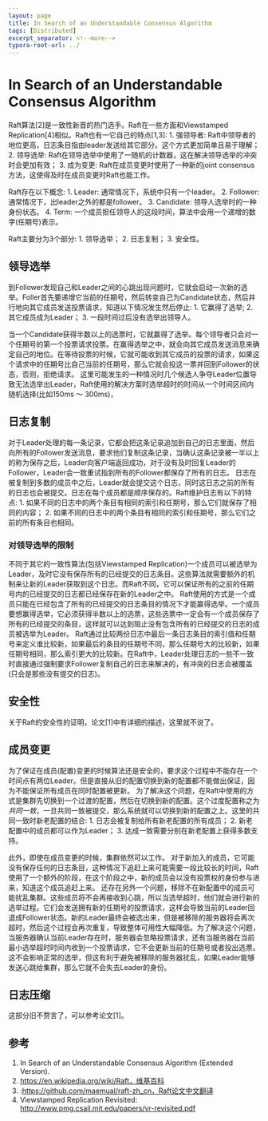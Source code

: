 ```yaml
---
layout: page
title: In Search of an Understandable Consensus Algorithm
tags: [Distributed]
excerpt_separator: <!--more-->
typora-root-url: ../
---
```




# In Search of an Understandable Consensus Algorithm
Raft算法[2]是一致性新晋的热门选手。Raft在一些方面和Viewstamped Replication[4]相似。Raft也有一它自己的特点[1,3]:
    1. 强领导者: Raft中领导者的地位更高，日志条目指由leader发送给其它部分。这个方式更加简单且易于理解；
    2. 领导选举: Raft在领导选举中使用了一随机的计数器，这在解决领导选举的冲突时会更加有效；
    3. 成为变更: Raft在成员变更时使用了一种新的joint consensus方法，这使得及时在成员变更时Raft也能工作。

Raft存在以下概念: 
    1. Leader: 通常情况下，系统中只有一个leader。
    2. Follower: 通常情况下，出leader之外的都是follower。
    3. Candidate: 领导人选举时的一种身份状态。
    4. Term: 一个成员担任领导人的这段时间，算法中会用一个递增的数字(任期号)表示。

Raft主要分为3个部分: 
    1. 领导选举；
    2. 日志复制；
    3. 安全性。



## 领导选举

  到Follower发现自己和Leader之间的心跳出现问题时，它就会启动一次新的选举。Foller首先要递增它当前的任期号，然后转变自己为Candidate状态，然后并行地向其它成员发送投票请求，知道以下情况发生然后停止:
    1. 它赢得了选举;
    2. 其它成员成为Leader；
    3. 一段时间过后没有选举出领导人。

当一个Candidate获得半数以上的选票时，它就赢得了选举。每个领导者只会对一个任期号的第一个投票请求投票。在赢得选举之中，就会向其它成员发送消息来确定自己的地位。在等待投票的时候，它就可能收到其它成员的投票的请求，如果这个请求中的任期号比自己当前的任期号，那么它就会投这一票并回到Follower的状态，否则，拒绝请求。
这里可能发生的一种情况时几个候选人争夺Leader位置导致无法选举出Leader，Raft使用的解决方案时选举超时的时间从一个时间区间内随机选择(比如150ms ～ 300ms)，



## 日志复制

  对于Leader处理的每一条记录，它都会把这条记录追加到自己的日志里面，然后向所有的Follower发送消息，要求他们复制这条记录，当确认这条记录被一半以上的称为保存之后，Leader向客户端返回成功，对于没有及时回复Leader的Follower，Leader会一致重试指到所有的Follower都保存了所有的日志。
  日志在被复制到多数的成员中之后，Leader就会提交这个日志，同时这日志之前的所有的日志也会被提交。日志在每个成员都是顺序保存的。Raft维护日志有以下的特点:
    1. 如果不同的日志中的两个条目有相同的索引和任期号，那么它们就保存了相同的内容；
    2. 如果不同的日志中的两个条目有相同的索引和任期号，那么它们之前的所有条目也相同。



### 对领导选举的限制

  不同于其它的一致性算法(包括Viewstamped Replication)一个成员可以被选举为Leader，及时它没有保存所有的已经提交的日志条目。这些算法就需要额外的机制来让新的Leader获取到这个日志。而Raft不同，它可以保证所有的之前的任期号内的已经提交的日志都已经保存在新的Leader之中。
  Raft使用的方式是一个成员只能在已经包含了所有的已经提交的日志条目的情况下才能赢得选举。一个成员要想赢得选举，它必须获得半数以上的选票，这些选票中一定会有一个成员保存了所有的已经提交的条目，这样就可以达到阻止没有包含所有的已经提交的日志的成员被选举为Leader。
  Raft通过比较两份日志中最后一条日志条目的索引值和任期号来定义谁比较新，如果最后的条目的任期号不同，那么任期号大的比较新，如果任期号相同，那么索引更大的比较新。在Raft中，Leader处理日志的一些不一致时直接通过强制要求Follower复制自己的日志来解决的，有冲突的日志会被覆盖(只会是那些没有提交的日志)。



## 安全性

 关于Raft的安全性的证明，论文[1]中有详细的描述，这里就不说了。



## 成员变更

  为了保证在成员(配置)变更的时候算法还是安全的，要求这个过程中不能存在一个时间点有两位Leader。但是直接从旧的配置切换到新的配置都不能做出保证，因为不能保证所有成员在同时配置被更新。
  为了解决这个问题，在Raft中使用的方式是集群先切换到一个过渡的配置，然后在切换到新的配置。这个过度配置称之为*共同一致*，一旦共同一致被提交，那么系统就可以切换到新的配置之上。这里的共同一致时新老配置的结合:
    1. 日志会被复制给所有新老配置的所有成员；
    2. 新老配置中的成员都可以作为Leader；
    3. 达成一致需要分别在新老配置上获得多数支持。

此外，即使在成员变更的时候，集群依然可以工作。
对于新加入的成员，它可能没有保存任何的日志条目，这种情况下追赶上来可能需要一段比较长的时间，Raft使用了一个额外的阶段，在这个阶段之中，新的成员会以没有投票权的身份参与进来，知道这个成员追赶上来。
还存在另外一个问题，移除不在新配置中的成员可能扰乱集群。这些成员将不会再接收到心跳，所以当选举超时，他们就会进行新的选举过程。它们会发送拥有新的任期号的投票请求，这样会导致当前的Leader回退成Follower状态。新的Leader最终会被选出来，但是被移除的服务器将会再次超时，然后这个过程会再次重复，导致整体可用性大幅降低。为了解决这个问题，当服务器确认当前Leader存在时，服务器会忽略投票请求，还有当服务器在当前最小选举超时时间内收到一个投票请求，它不会更新当前的任期号或者投出选票。这不会影响正常的选举，但这有利于避免被移除的服务器扰乱，如果Leader能够发送心跳给集群，那么它就不会失去Leader的身份。



## 日志压缩

  这部分旧不赘言了，可以参考论文[1]。



## 参考
1. In Search of an Understandable Consensus Algorithm (Extended Version).
2. https://en.wikipedia.org/wiki/Raft，维基百科
3. :https://github.com/maemual/raft-zh_cn，Raft论文中文翻译
4. Viewstamped Replication Revisited: http://www.pmg.csail.mit.edu/papers/vr-revisited.pdf
